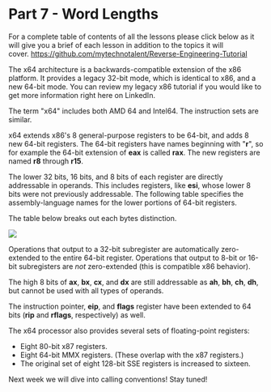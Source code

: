 # Part 7 - Word Lengths

For a complete table of contents of all the lessons please click below as it will give you a brief of each lesson in addition to the topics it will cover.&nbsp;https://github.com/mytechnotalent/Reverse-Engineering-Tutorial

The x64 architecture is a backwards-compatible extension of the x86 platform. It provides a legacy 32-bit mode, which is identical to x86, and a new 64-bit mode.&nbsp;You can review my legacy x86 tutorial if you would like to get more information right here on LinkedIn.

The term "x64" includes both AMD 64 and Intel64. The instruction sets are similar.

x64 extends x86's 8 general-purpose registers to be 64-bit, and adds 8 new 64-bit registers. The 64-bit registers have names beginning with "__r__", so for example the 64-bit extension of __eax__ is called __rax__. The new registers are named __r8__ through __r15__.

The lower 32 bits, 16 bits, and 8 bits of each register are directly addressable in operands. This includes registers, like __esi__, whose lower 8 bits were not previously addressable. The following table specifies the assembly-language names for the lower portions of 64-bit registers.

The table below breaks out each bytes distinction.

<div class="slate-resizable-image-embed slate-image-embed__resize-full-width"><img src="https://media-exp1.licdn.com/dms/image/C4D12AQHFdX_EmtcB1Q/article-inline_image-shrink_1500_2232/0/1538735142722?e=1614211200&amp;v=beta&amp;t=Sy_VAzyAPcfSGlvo7jOz_M9oB-pbZIYGUPTuKfs5w6E"/></div>

Operations that output to a 32-bit subregister are automatically zero-extended to the entire 64-bit register. Operations that output to 8-bit or 16-bit subregisters are _not_ zero-extended (this is compatible x86 behavior).

The high 8 bits of __ax__, __bx__, __cx__, and __dx__ are still addressable as __ah__, __bh__, __ch__, __dh__, but cannot be used with all types of operands.

The instruction pointer, __eip__, and __flags__ register have been extended to 64 bits (__rip__ and __rflags__, respectively) as well.

The x64 processor also provides several sets of floating-point registers:

*   Eight 80-bit x87 registers.
*   Eight 64-bit MMX registers. (These overlap with the x87 registers.)
*   The original set of eight 128-bit SSE registers is increased to sixteen.

Next week we will dive into calling conventions! Stay tuned!